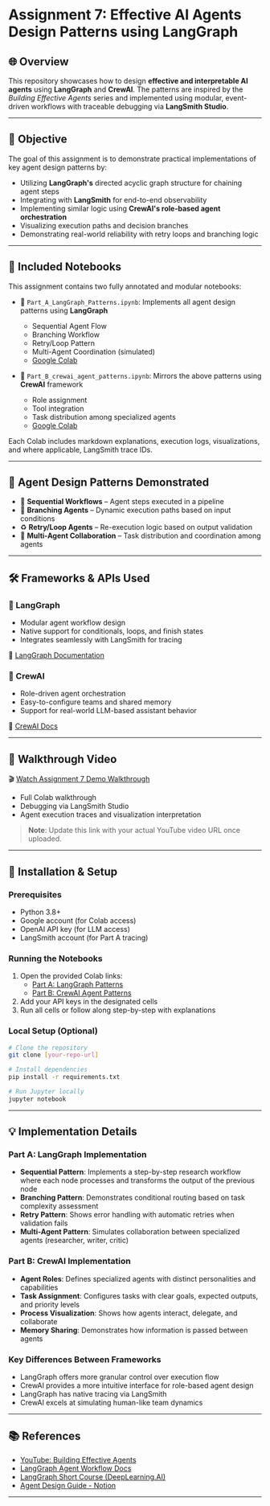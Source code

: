 # Assignment 7: Effective AI Agents Design Patterns using LangGraph

## 🌐 Overview

This repository showcases how to design **effective and interpretable AI agents** using **LangGraph** and **CrewAI**. The patterns are inspired by the *Building Effective Agents* series and implemented using modular, event-driven workflows with traceable debugging via **LangSmith Studio**.

---

## 🎯 Objective

The goal of this assignment is to demonstrate practical implementations of key agent design patterns by:

- Utilizing **LangGraph's** directed acyclic graph structure for chaining agent steps
- Integrating with **LangSmith** for end-to-end observability
- Implementing similar logic using **CrewAI's role-based agent orchestration**
- Visualizing execution paths and decision branches
- Demonstrating real-world reliability with retry loops and branching logic

---

## 📁 Included Notebooks

This assignment contains two fully annotated and modular notebooks:

- 📘 `Part_A_LangGraph_Patterns.ipynb`: Implements all agent design patterns using **LangGraph**
  - Sequential Agent Flow
  - Branching Workflow
  - Retry/Loop Pattern
  - Multi-Agent Coordination (simulated)
  - [Google Colab](https://colab.research.google.com/drive/1MxWY1uJLMEfOXFhwtGjPMSdX3q1Yd-9Q?usp=sharing)

- 🤖 `Part_B_crewai_agent_patterns.ipynb`: Mirrors the above patterns using **CrewAI** framework
  - Role assignment
  - Tool integration
  - Task distribution among specialized agents
  - [Google Colab](https://colab.research.google.com/drive/1X4wzOyZScJjuRYmR96w7cc-L249Q5dzu?usp=sharing)

Each Colab includes markdown explanations, execution logs, visualizations, and where applicable, LangSmith trace IDs.

---

## 🧠 Agent Design Patterns Demonstrated

- 🔁 **Sequential Workflows** – Agent steps executed in a pipeline
- 🌿 **Branching Agents** – Dynamic execution paths based on input conditions
- ♻️ **Retry/Loop Agents** – Re-execution logic based on output validation
- 👥 **Multi-Agent Collaboration** – Task distribution and coordination among agents

---

## 🛠️ Frameworks & APIs Used

### 🔹 LangGraph

- Modular agent workflow design
- Native support for conditionals, loops, and finish states
- Integrates seamlessly with LangSmith for tracing

📖 [LangGraph Documentation](https://langchain-ai.github.io/langgraph/tutorials/workflows)

### 🔸 CrewAI

- Role-driven agent orchestration
- Easy-to-configure teams and shared memory
- Support for real-world LLM-based assistant behavior

📖 [CrewAI Docs](https://docs.crewai.io/)

---

## 🎥 Walkthrough Video

🎬 [Watch Assignment 7 Demo Walkthrough](https://youtu.be/G6V7NjmRmLw)

- Full Colab walkthrough
- Debugging via LangSmith Studio
- Agent execution traces and visualization interpretation

> **Note**: Update this link with your actual YouTube video URL once uploaded.

---

## 🚀 Installation & Setup

### Prerequisites
- Python 3.8+
- Google account (for Colab access)
- OpenAI API key (for LLM access)
- LangSmith account (for Part A tracing)

### Running the Notebooks
1. Open the provided Colab links:
   - [Part A: LangGraph Patterns](https://colab.research.google.com/drive/1MxWY1uJLMEfOXFhwtGjPMSdX3q1Yd-9Q?usp=sharing)
   - [Part B: CrewAI Agent Patterns](https://colab.research.google.com/drive/1OCQe-43pos_KAJRO3r1paoKEeugMaK_R?usp=sharing)
2. Add your API keys in the designated cells
3. Run all cells or follow along step-by-step with explanations

### Local Setup (Optional)
```bash
# Clone the repository
git clone [your-repo-url]

# Install dependencies
pip install -r requirements.txt

# Run Jupyter locally
jupyter notebook
```

---

## 💡 Implementation Details

### Part A: LangGraph Implementation
- **Sequential Pattern**: Implements a step-by-step research workflow where each node processes and transforms the output of the previous node
- **Branching Pattern**: Demonstrates conditional routing based on task complexity assessment
- **Retry Pattern**: Shows error handling with automatic retries when validation fails
- **Multi-Agent Pattern**: Simulates collaboration between specialized agents (researcher, writer, critic)

### Part B: CrewAI Implementation
- **Agent Roles**: Defines specialized agents with distinct personalities and capabilities
- **Task Assignment**: Configures tasks with clear goals, expected outputs, and priority levels
- **Process Visualization**: Shows how agents interact, delegate, and collaborate
- **Memory Sharing**: Demonstrates how information is passed between agents

### Key Differences Between Frameworks
- LangGraph offers more granular control over execution flow
- CrewAI provides a more intuitive interface for role-based agent design
- LangGraph has native tracing via LangSmith
- CrewAI excels at simulating human-like team dynamics

---

## 📚 References

- [YouTube: Building Effective Agents](https://www.youtube.com/watch?v=aHCDrAbH_go)
- [LangGraph Agent Workflow Docs](https://langchain-ai.github.io/langgraph/tutorials/workflows)
- [LangGraph Short Course (DeepLearning.AI)](https://www.deeplearning.ai/short-courses/ai-agents-in-langgraph/)
- [Agent Design Guide - Notion](https://mirror-feeling-d80.notion.site/Workflow-And-Agents-17e808527b1780d792a0d934ce62bee6)

---
